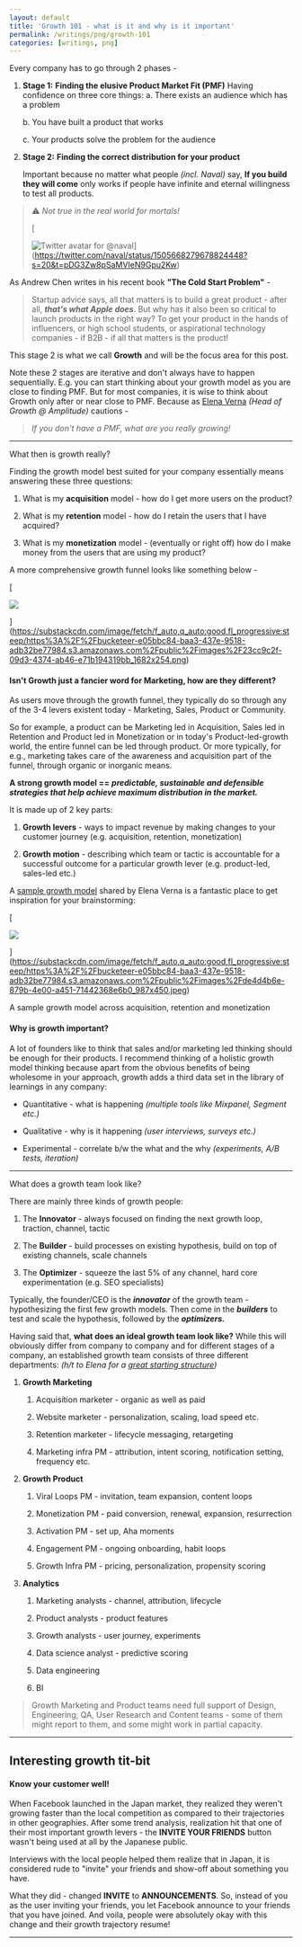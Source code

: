 ```yaml
---
layout: default
title: 'Growth 101 - what is it and why is it important'
permalink: /writings/png/growth-101
categories: [writings, png]
---
```


Every company has to go through 2 phases -

1.  **Stage 1:** **Finding the elusive Product Market Fit (PMF)**
    Having confidence on three core things:
    a. There exists an audience which has a problem
        
    b. You have built a product that works
        
    c. Your products solve the problem for the audience
        
2.  **Stage 2:** **Finding the correct distribution for your product**
    
    Important because no matter what people *(incl. Naval)* say, **If you build they will come** only works if people have infinite and eternal willingness to test all products.
    

> ⚠️ *Not true in the real world for mortals!*
> 
> [
> 
> ![Twitter avatar for @naval](https://substackcdn.com/image/twitter_name/w_96/naval.jpg)](https://twitter.com/naval/status/1505668279678824448?s=20&t=pDG3Zw8pSaMVIeN9Gpu2Kw)

As Andrew Chen writes in his recent book **"The Cold Start Problem"** -

> Startup advice says, all that matters is to build a great product - after all, _**that's what Apple does**_. But why has it also been so critical to launch products in the right way? To get your product in the hands of influencers, or high school students, or aspirational technology companies - if B2B - if all that matters is the product!

This stage 2 is what we call **Growth** and will be the focus area for this post.

Note these 2 stages are iterative and don't always have to happen sequentially. E.g. you can start thinking about your growth model as you are close to finding PMF. But for most companies, it is wise to think about Growth only after or near close to PMF. Because as [Elena Verna](https://www.linkedin.com/in/elenaverna/) _(Head of Growth @ Amplitude)_ cautions -

> *If you don't have a PMF, what are you really growing!*

* * *

What then is growth really?


Finding the growth model best suited for your company essentially means answering these three questions:

1.  What is my **acquisition** model - how do I get more users on the product?
    
2.  What is my **retention** model - how do I retain the users that I have acquired?
    
3.  What is my **monetization** model - (eventually or right off) how do I make money from the users that are using my product?
    

A more comprehensive growth funnel looks like something below -

[

![](https://bucketeer-e05bbc84-baa3-437e-9518-adb32be77984.s3.amazonaws.com/public/images/23cc9c2f-09d3-4374-ab46-e71b194319bb_1682x254.png)



](https://substackcdn.com/image/fetch/f_auto,q_auto:good,fl_progressive:steep/https%3A%2F%2Fbucketeer-e05bbc84-baa3-437e-9518-adb32be77984.s3.amazonaws.com%2Fpublic%2Fimages%2F23cc9c2f-09d3-4374-ab46-e71b194319bb_1682x254.png)

#### Isn't Growth just a fancier word for Marketing, how are they different?

As users move through the growth funnel, they typically do so through any of the 3-4 levers existent today - Marketing, Sales, Product or Community.

So for example, a product can be Marketing led in Acquisition, Sales led in Retention and Product led in Monetization or in today's Product-led-growth world, the entire funnel can be led through product. Or more typically, for e.g., marketing takes care of the awareness and acquisition part of the funnel, through organic or inorganic means.

**A strong growth model ==** _**predictable, sustainable and defensible strategies that help achieve maximum distribution in the market.**_ 

It is made up of 2 key parts:

1.  **Growth levers** - ways to impact revenue by making changes to your customer journey (e.g. acquisition, retention, monetization)
    
2.  **Growth motion** - describing which team or tactic is accountable for a successful outcome for a particular growth lever (e.g. product-led, sales-led etc.)
    

A [sample growth model](https://miro.com/app/board/o9J_lmREpH0=/) shared by Elena Verna is a fantastic place to get inspiration for your brainstorming:

[

![](https://bucketeer-e05bbc84-baa3-437e-9518-adb32be77984.s3.amazonaws.com/public/images/de4d4b6e-879b-4e00-a451-71442368e6b0_987x450.jpeg)



](https://substackcdn.com/image/fetch/f_auto,q_auto:good,fl_progressive:steep/https%3A%2F%2Fbucketeer-e05bbc84-baa3-437e-9518-adb32be77984.s3.amazonaws.com%2Fpublic%2Fimages%2Fde4d4b6e-879b-4e00-a451-71442368e6b0_987x450.jpeg)

A sample growth model across acquisition, retention and monetization

#### Why is growth important?

A lot of founders like to think that sales and/or marketing led thinking should be enough for their products. I recommend thinking of a holistic growth model thinking because apart from the obvious benefits of being wholesome in your approach, growth adds a third data set in the library of learnings in any company:

*   Quantitative - what is happening _(multiple tools like Mixpanel, Segment etc.)_
    
*   Qualitative - why is it happening _(user interviews, surveys etc.)_
    
*   Experimental - correlate b/w the what and the why _(experiments, A/B tests, iteration)_
    

* * *

What does a growth team look like?

There are mainly three kinds of growth people:

1.  The **Innovator** - always focused on finding the next growth loop, traction, channel, tactic
    
2.  The **Builder** - build processes on existing hypothesis, build on top of existing channels, scale channels
    
3.  The **Optimizer** - squeeze the last 5% of any channel, hard core experimentation (e.g. SEO specialists)
    

Typically, the founder/CEO is the _**innovator**_ of the growth team - hypothesizing the first few growth models. Then come in the _**builders**_ to test and scale the hypothesis, followed by the _**optimizers.**_

Having said that, **what does an ideal growth team look like?** While this will obviously differ from company to company and for different stages of a company, an established growth team consists of three different departments: _(h/t to Elena for a [great starting structure](https://miro.com/miroverse/growth-team-structure/))_

1.  **Growth Marketing**
    
    1.  Acquisition marketer - organic as well as paid
        
    2.  Website marketer - personalization, scaling, load speed etc.
        
    3.  Retention marketer - lifecycle messaging, retargeting
        
    4.  Marketing infra PM - attribution, intent scoring, notification setting, frequency etc.
        
2.  **Growth Product**
    
    1.  Viral Loops PM - invitation, team expansion, content loops
        
    2.  Monetization PM - paid conversion, renewal, expansion, resurrection
        
    3.  Activation PM - set up, Aha moments
        
    4.  Engagement PM - ongoing onboarding, habit loops
        
    5.  Growth Infra PM - pricing, personalization, propensity scoring
        
3.  **Analytics**
    
    1.  Marketing analysts - channel, attribution, lifecycle
        
    2.  Product analysts - product features
        
    3.  Growth analysts - user journey, experiments
        
    4.  Data science analyst - predictive scoring
        
    5.  Data engineering
        
    6.  BI
        

> Growth Marketing and Product teams need full support of Design, Engineering, QA, User Research and Content teams - some of them might report to them, and some might work in partial capacity.

* * *

Interesting growth tit-bit
--------------------------

#### Know your customer well!

When Facebook launched in the Japan market, they realized they weren't growing faster than the local competition as compared to their trajectories in other geographies. After some trend analysis, realization hit that one of their most important growth levers - the **INVITE YOUR FRIENDS** button wasn't being used at all by the Japanese public.

Interviews with the local people helped them realize that in Japan, it is considered rude to "invite" your friends and show-off about something you have.

What they did - changed **INVITE** to **ANNOUNCEMENTS**. So, instead of you as the user inviting your friends, you let Facebook announce to your friends that you have joined. And voila, people were absolutely okay with this change and their growth trajectory resume!

* * *
